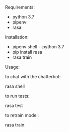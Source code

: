 Requirements:

- python 3.7
- pipenv
- rasa 

Installation:

- pipenv shell --python 3.7
- pip install rasa
- rasa train

Usage:

to chat with the chatterbot:

rasa shell

to run tests:

rasa test

to retrain model:

rasa train
